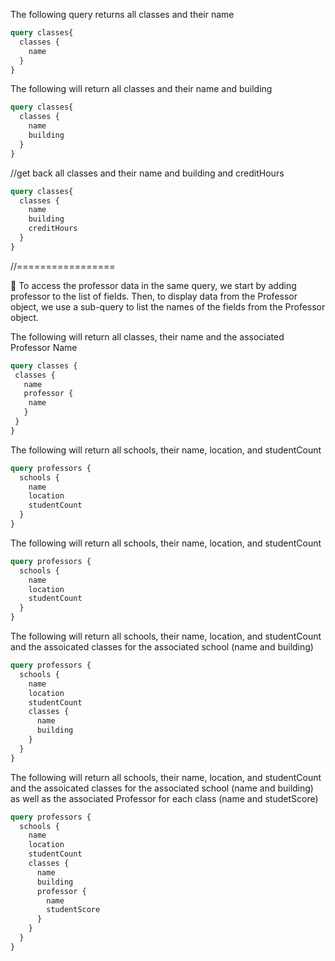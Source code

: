 The following query returns all classes and their name

```graphql
query classes{
  classes {
    name
  }
}
```

The following will return all classes and their name and building


```graphql
query classes{
  classes {
    name
    building
  }
}
```

//get back all classes and their name and building and creditHours
```graphql
query classes{
  classes {
    name
    building
    creditHours
  }
}
```

//=================

🔑 To access the professor data in the same query, we start by adding professor to the list of fields. Then, to display data from the Professor object, we use a sub-query to list the names of the fields from the Professor object. 

The following will return all classes, their name and the associated Professor Name

```graphql
query classes {
 classes {
   name
   professor {
    name
   }
 }
}
```

The following will return all schools, their name, location, and studentCount 

```graphql
query professors {
  schools {
    name
    location
    studentCount
  }
}
```

The following will return all schools, their name, location, and studentCount 

```graphql
query professors {
  schools {
    name
    location
    studentCount
  }
}
```

The following will return all schools, their name, location, and studentCount and the assoicated classes for the associated school (name and building)

```graphql
query professors {
  schools {
    name
    location
    studentCount
    classes {
      name
      building
    }
  }
}
```

The following will return all schools, their name, location, and studentCount and the assoicated classes for the associated school (name and building) as well as the associated Professor for each class (name and studetScore)

```graphql
query professors {
  schools {
    name
    location
    studentCount
    classes {
      name
      building
      professor {
        name
        studentScore
      }
    }
  }
}
```